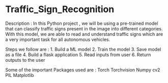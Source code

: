 # Traffic_Sign_Recognition

Description : In this Python project , we will be using a pre-trained model that can classify traffic signs present in the image into different categories. With this model, we are able to read and understand traffic signs which are a very important task for all autonomous vehicles.

Steps we follow are : 
            1. Build a ML model 
            2. Train the model 
            3. Save model as a file 
            4. Build a flask application 
            5. Read inputs from user 
            6. Return outputs to the user
            
Some of the important Packages used are : 
            Torch 
            Torchvision 
            Numpy 
            cv2 
            PIL 
            Matplotlib
